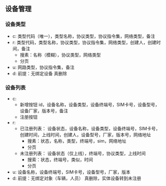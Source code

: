 ## 设备管理
### 设备类型
- c:
    类型代码（唯一），类型名称，协议类型，协议指令集，网络类型，备注
- r:
    类型代码，类型名称，协议类型，协议指令集，网络类型，创建人，创建时间，备注
    - 搜素：名称（模糊），协议类型，网络类型
    - 分页
- u:
    网路类型，协议指令集，备注
- d:
    前提：无绑定设备
    真删除
### 设备列表
- c: 
    - 新增按钮
        id，设备名称，设备类型，设备终端号，SIM卡号，设备型号，设备厂家，版本号，备注
    - 注册按钮
- r:
    - 已注册列表：
        设备状态，设备名称，设备类型，设备终端号，SIM卡号，创建时间，上线时间，创建人，设备型号，厂家，版本号，网络地址
        - 搜素：状态，名称，类型，终端号，sim，网络地址
        - 分页
    - 未注册列表：
        设备状态（仅上线），终端号，协议类型，上线时间
        - 搜索：状态，终端号，类似，时间
        - 分页
- u:
    设备名称，设备终端号，SIM卡号，设备型号，厂家，版本
- d:
    前提：无绑定对象（车辆，人员）
    真删除，实体设备转到未注册
    